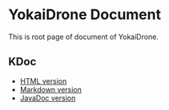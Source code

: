 # YokaiDrone Document
This is root page of document of YokaiDrone.

## KDoc
- [HTML version](./html/-yokai-drone/index.html)
- [Markdown version](./gfm/-yokai-drone/index.md)
- [JavaDoc version](./javadoc/index.html)